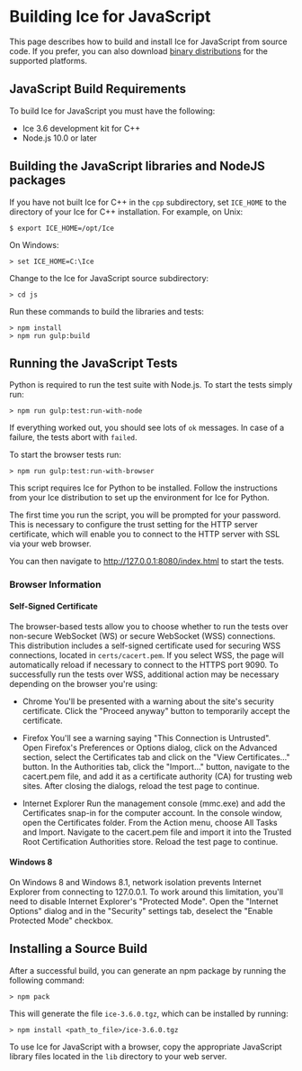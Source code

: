 # Building Ice for JavaScript

This page describes how to build and install Ice for JavaScript from source code. If you prefer, you can also download [binary distributions](https://zeroc.com/download.html) for the supported platforms.

## JavaScript Build Requirements

To build Ice for JavaScript you must have the following:

- Ice 3.6 development kit for C++
- Node.js 10.0 or later

## Building the JavaScript libraries and NodeJS packages

If you have not built Ice for C++ in the ```cpp``` subdirectory, set ```ICE_HOME``` to the directory of your Ice for C++ installation. For example, on Unix:

    $ export ICE_HOME=/opt/Ice

On Windows:

    > set ICE_HOME=C:\Ice
    
Change to the Ice for JavaScript source subdirectory:

    > cd js

Run these commands to build the libraries and tests:

    > npm install
    > npm run gulp:build

## Running the JavaScript Tests

Python is required to run the test suite with Node.js. To start the tests simply run:

    > npm run gulp:test:run-with-node

If everything worked out, you should see lots of ```ok``` messages. In case of a failure, the tests abort with ```failed```.

To start the browser tests run:

    > npm run gulp:test:run-with-browser

This script requires Ice for Python to be installed. Follow the instructions from your Ice distribution to set up the environment for Ice for Python. 

The first time you run the script, you will be prompted for your password. This is necessary to configure the trust setting for the HTTP server certificate, which will enable you to connect to the HTTP server with SSL via your web browser.

You can then navigate to http://127.0.0.1:8080/index.html to start the tests.

### Browser Information

#### Self-Signed Certificate

The browser-based tests allow you to choose whether to run the tests over non-secure WebSocket (WS) or secure WebSocket (WSS) connections. This distribution includes a self-signed certificate used for securing WSS connections, located in ```certs/cacert.pem```. If you select WSS, the page will automatically reload if necessary to connect to the HTTPS port 9090. To successfully run the tests over WSS, additional action may be necessary depending on the browser you're using:

- Chrome
   You'll be presented with a warning about the site's security certificate. Click the "Proceed anyway" button to temporarily accept the certificate.

- Firefox
   You'll see a warning saying "This Connection is Untrusted". Open Firefox's Preferences or Options dialog, click on the Advanced section, select the Certificates tab and click on the "View Certificates..." button. In the Authorities tab, click the "Import..." button, navigate to the cacert.pem file, and add it as a certificate authority (CA) for trusting web sites. After closing the dialogs, reload the test page to continue.

- Internet Explorer
   Run the management console (mmc.exe) and add the Certificates snap-in for the computer account. In the console window, open the Certificates folder. From the Action menu, choose All Tasks and Import. Navigate to the cacert.pem file and import it into the Trusted Root Certification Authorities store. Reload the test page to continue.

#### Windows 8

On Windows 8 and Windows 8.1, network isolation prevents Internet Explorer from connecting to 127.0.0.1. To work around this limitation, you'll need to disable Internet Explorer's "Protected Mode". Open the "Internet Options" dialog and in the "Security" settings tab, deselect the "Enable Protected Mode" checkbox.

## Installing a Source Build

After a successful build, you can generate an npm package by running the following command:

    > npm pack

This will generate the file ```ice-3.6.0.tgz```, which can be installed by running:

    > npm install <path_to_file>/ice-3.6.0.tgz

To use Ice for JavaScript with a browser, copy the appropriate JavaScript library files located in the ```lib``` directory to your web server.

